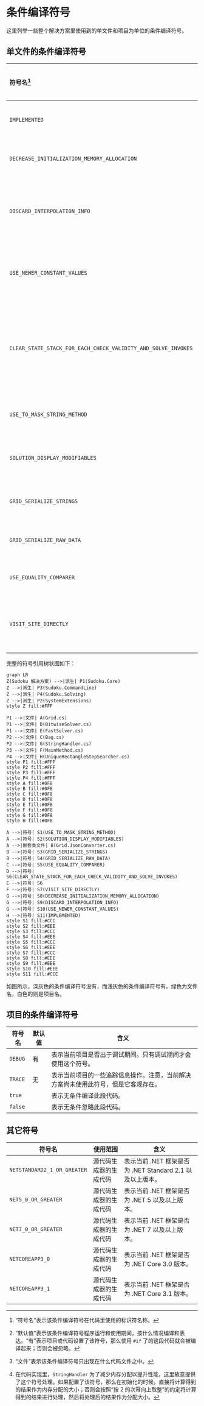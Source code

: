 # 条件编译符号

这里列举一些整个解决方案里使用到的单文件和项目为单位的条件编译符号。

## 单文件的条件编译符号

| 符号名[^1]                                                   | 默认值[^2] | 文件[^3]                                                     | 含义                                                         |
| :----------------------------------------------------------- | :--------- | :----------------------------------------------------------- | :----------------------------------------------------------- |
| `IMPLEMENTED`                                                | 无         | [UniqueRectangleStepSearcher.cs](https://github.com/SunnieShine/Sudoku/blob/main/src/Sudoku.Solving/Solving/Manual/Searchers/DeadlyPatterns/Rectangles/UniqueRectangleStepSearcher.cs) | 表示唯一矩形技巧搜索器是否实现当前技巧的子类型的搜寻功能。   |
| `DECREASE_INITIALIZATION_MEMORY_ALLOCATION`                  | 有         | [StringHandler.cs](https://github.com/SunnieShine/Sudoku/blob/main/src/System/Text/StringHandler.cs) | 表示 `StringHandler` 字符串拼接器对象是否在初始化的时候减少内存分配。[^4] |
| `DISCARD_INTERPOLATION_INFO`                                 | 有         | [StringHandler.cs](https://github.com/SunnieShine/Sudoku/blob/main/src/System/Text/StringHandler.cs) | 表示 `StringHandler` 字符串拼接器对象是否在初始化的时候，忽略掉基本初始化信息（比如字符串内插元素数量以及总长度）。 |
| `USE_NEWER_CONSTANT_VALUES`                                  | 有         | [StringHandler.cs](https://github.com/SunnieShine/Sudoku/blob/main/src/System/Text/StringHandler.cs) | 表示 `StringHandler` 字符串拼接器对象假设内插字符串只有 8 个内插部分（如果不设置此符号的话，则是 11）。 |
| `CLEAR_STATE_STACK_FOR_EACH_CHECK_VALIDITY_AND_SOLVE_INVOKES` | 有         | [BitwiseSolver.cs](https://github.com/SunnieShine/Sudoku/blob/main/src/Sudoku.Core/Solving/BitwiseSolver.cs)<br />[FastSolver.cs](https://github.com/SunnieShine/Sudoku/blob/main/src/Sudoku.Solving/Solving/BruteForces/FastSolver.cs) | 表示是否在每一次解题和验证题目之前都刷新一下底层字段的内存空间，以获得最佳效果。如果没有这一步，程序可以运行并且仍然会表现得很好，不过时而也会导致一些 bug，比如问题 [#229](https://github.com/SunnieShine/Sudoku/issues/229)。 |
| `USE_TO_MASK_STRING_METHOD`                                  | 无         | [Grid.cs](https://github.com/SunnieShine/Sudoku/blob/main/src/Sudoku.Core/Collections/Grid.cs) | 表示 `Grid` 数据结构是否以底层掩码表作为输出文字显示在调试工具上。 |
| `SOLUTION_DISPLAY_MODIFIABLES`                               | 有         | [Grid.cs](https://github.com/SunnieShine/Sudoku/blob/main/src/Sudoku.Core/Collections/Grid.cs) | 表示是否显示出终盘里自己填入的数据信息。如果没有该符号的话，所有数字都会被当作提示数显示。 |
| `GRID_SERIALIZE_STRINGS`                                     | 无         | [Grid.JsonConverter.cs](https://github.com/SunnieShine/Sudoku/blob/main/src/Sudoku.Core/Collections/Grid.JsonConverter.cs) | 表示序列化数独盘面信息是按照字符串输出的格式进行序列化的方式。 |
| `GRID_SERIALIZE_RAW_DATA`                                    | 有         | [Grid.JsonConverter.cs](https://github.com/SunnieShine/Sudoku/blob/main/src/Sudoku.Core/Collections/Grid.JsonConverter.cs) | 表示序列化数独盘面信息是按照底层的原始掩码表进行序列化的方式。 |
| `USE_EQUALITY_COMPARER`                                      | 无         | [Bag.cs](https://github.com/SunnieShine/Sudoku/blob/main/src/System/Collections/Generic/Bag.cs) | 表示是否使用 `EqualityComparer<T>` 类型来给对象进行比较运算操作。 |
| `VISIT_SITE_DIRECTLY`                                        | 无         | [MainMethod.cs](https://github.com/SunnieShine/Sudoku/tree/main/src/Sudoku.CommandLine/MainMethod.cs) | 表示是否直接弹出浏览器显示指定的链接。如果不设置该符号的话，那么就只会输出网址信息到控制台。 |

完整的符号引用树状图如下：

```mermaid
graph LR
Z(Sudoku 解决方案) -->|派生| P1(Sudoku.Core)
Z -->|派生| P3(Sudoku.CommandLine)
Z -->|派生| P4(Sudoku.Solving)
Z -->|派生| P2(SystemExtensions)
style Z fill:#FFF

P1 -->|文件| A(Grid.cs)
P1 -->|文件| D(BitwiseSolver.cs)
P1 -->|文件| E(FastSolver.cs)
P2 -->|文件| C(Bag.cs)
P2 -->|文件| G(StringHandler.cs)
P3 -->|文件| F(MainMethod.cs)
P4 -->|文件| H(UniqueRectangleStepSearcher.cs)
style P1 fill:#FFF
style P2 fill:#FFF
style P3 fill:#FFF
style P4 fill:#FFF
style A fill:#0F8
style B fill:#0F8
style C fill:#0F8
style D fill:#0F8
style E fill:#0F8
style F fill:#0F8
style G fill:#0F8
style H fill:#0F8

A -->|符号| S1(USE_TO_MASK_STRING_METHOD)
A -->|符号| S2(SOLUTION_DISPLAY_MODIFIABLES)
A -->|嵌套类文件| B(Grid.JsonConverter.cs)
B -->|符号| S3(GRID_SERIALIZE_STRINGS)
B -->|符号| S4(GRID_SERIALIZE_RAW_DATA)
C -->|符号| S5(USE_EQUALITY_COMPARER)
D -->|符号| S6(CLEAR_STATE_STACK_FOR_EACH_CHECK_VALIDITY_AND_SOLVE_INVOKES)
E -->|符号| S6
F -->|符号| S7(VISIT_SITE_DIRECTLY)
G -->|符号| S8(DECREASE_INITIALIZATION_MEMORY_ALLOCATION)
G -->|符号| S9(DISCARD_INTERPOLATION_INFO)
G -->|符号| S10(USE_NEWER_CONSTANT_VALUES)
H -->|符号| S11(IMPLEMENTED)
style S1 fill:#CCC
style S2 fill:#EEE
style S3 fill:#CCC
style S4 fill:#EEE
style S5 fill:#CCC
style S6 fill:#EEE
style S7 fill:#CCC
style S8 fill:#EEE
style S9 fill:#EEE
style S10 fill:#EEE
style S11 fill:#CCC
```

如图所示，深灰色的条件编译符号没有，而浅灰色的条件编译符号有。绿色为文件名，白色的则是项目名。

## 项目的条件编译符号

| 符号名  | 默认值 | 含义                                                         |
| ------- | ------ | ------------------------------------------------------------ |
| `DEBUG` | 有     | 表示当前项目是否出于调试期间。只有调试期间才会使用这个符号。 |
| `TRACE` | 无     | 表示当前项目的一些追踪信息操作。注意，当前解决方案尚未使用此符号，但是它客观存在。 |
| `true`  |        | 表示无条件编译此段代码。                                     |
| `false` |        | 表示无条件忽略此段代码。                                     |

## 其它符号

| 符号名                      | 使用范围               | 含义                                                      |
| --------------------------- | ---------------------- | --------------------------------------------------------- |
| `NETSTANDARD2_1_OR_GREATER` | 源代码生成器的生成代码 | 表示当前 .NET 框架是否为 .NET Standard 2.1 以及以上版本。 |
| `NET5_0_OR_GREATER`         | 源代码生成器的生成代码 | 表示当前 .NET 框架是否为 .NET 5 以及以上版本。            |
| `NET7_0_OR_GREATER`         | 源代码生成器的生成代码 | 表示当前 .NET 框架是否为 .NET 7 以及以上版本。            |
| `NETCOREAPP3_0`             | 源代码生成器的生成代码 | 表示当前 .NET 框架是否为 .NET Core 3.0 版本。             |
| `NETCOREAPP3_1`             | 源代码生成器的生成代码 | 表示当前 .NET 框架是否为 .NET Core 3.1 版本。             |

[^1]: “符号名”表示该条件编译符号在代码里使用的标识符名称。
[^2]: “默认值”表示该条件编译符号程序运行和使用期间，按什么情况编译和表达。“有”表示项目或代码设置了该符号，那么使用 `#if` 了的这段代码就会被编译起来；否则会被忽略。
[^3]: “文件”表示该条件编译符号只出现在什么代码文件之中。
[^4]: 在代码实现里，`StringHandler` 为了减少内存分配以提升性能，这里故意提供了这个符号处理。如果配置了该符号，那么在初始化的时候，直接将计算得到的结果作为内存分配的大小；否则会按照“按 2 的次幂向上取整”的约定将计算得到的结果进行处理，然后将处理后的结果作为分配大小。

[^5]: **静态抽象成员**（Static Abstract Members）是 C# 的一个特性，允许在接口里定义静态的抽象成员，然后丢给实现类型进行实现的机制。这种机制需要依赖于 CLR 和语言本身的支持，因此目前还只是一个预览特性。
